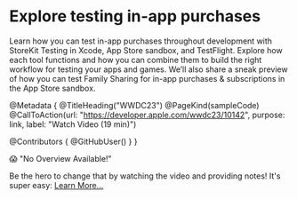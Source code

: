 # Explore testing in-app purchases

Learn how you can test in-app purchases throughout development with StoreKit Testing in Xcode, App Store sandbox, and TestFlight. Explore how each tool functions and how you can combine them to build the right workflow for testing your apps and games. We’ll also share a sneak preview of how you can test Family Sharing for in-app purchases & subscriptions in the App Store sandbox.

@Metadata {
   @TitleHeading("WWDC23")
   @PageKind(sampleCode)
   @CallToAction(url: "https://developer.apple.com/wwdc23/10142", purpose: link, label: "Watch Video (19 min)")

   @Contributors {
      @GitHubUser(<replace this with your GitHub handle>)
   }
}

😱 "No Overview Available!"

Be the hero to change that by watching the video and providing notes! It's super easy:
 [Learn More…](https://wwdcnotes.github.io/WWDCNotes/documentation/wwdcnotes/contributing)
